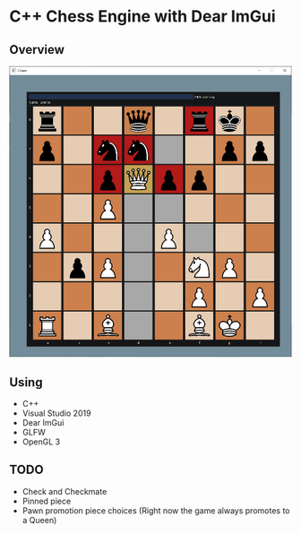 # C++ Chess Engine with Dear ImGui

## Overview

![Overview](https://github.com/jaelee0409/Chess-Engine/blob/main/src/assets/overview.PNG?raw=true)

## Using

- C++
- Visual Studio 2019
- Dear ImGui
- GLFW
- OpenGL 3

## TODO

- Check and Checkmate
- Pinned piece
- Pawn promotion piece choices (Right now the game always promotes to a Queen)

